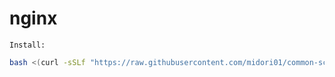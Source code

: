 # nginx
`Install:`
```bash
bash <(curl -sSLf "https://raw.githubusercontent.com/midori01/common-scripts/main/nginx/install.sh")
```
